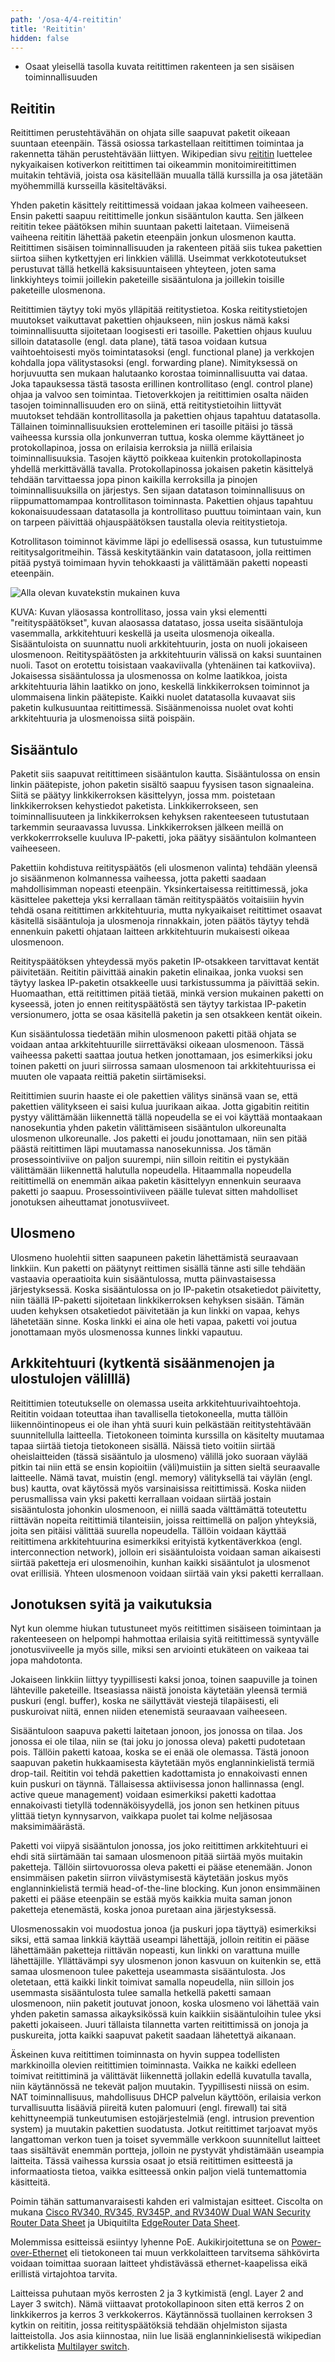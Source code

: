 ```yaml
---
path: '/osa-4/4-reititin'
title: 'Reititin'
hidden: false
---
```



<text-box variant='learningObjectives' name='Oppimistavoitteet'>

- Osaat yleisellä tasolla kuvata reitittimen rakenteen ja sen sisäisen toiminnallisuuden

</text-box>


## Reititin

Reitittimen perustehtävähän on ohjata sille saapuvat paketit oikeaan suuntaan eteenpäin. Tässä osiossa tarkastellaan reitittimen toimintaa ja rakennetta tähän perustehtävään liittyen. Wikipedian sivu [reititin](https://fi.wikipedia.org/wiki/Reititin) luettelee nykyaikaisen kotiverkon reitittimen tai oikeammin monitoimireitittimen muitakin tehtäviä, joista osa käsitellään muualla tällä kurssilla ja osa jätetään myöhemmillä kursseilla käsiteltäväksi.

Yhden paketin käsittely reitittimessä voidaan jakaa kolmeen vaiheeseen. Ensin paketti saapuu reitittimelle jonkun sisääntulon kautta. Sen jälkeen reititin tekee päätöksen mihin suuntaan paketti laitetaan. Viimeisenä vaiheena reititin lähettää paketin eteenpäin jonkun ulosmenon kautta. Reitittimen sisäisen toiminnallisuuden ja rakenteen pitää siis tukea pakettien siirtoa siihen kytkettyjen eri linkkien välillä. Useimmat verkkototeutukset perustuvat tällä hetkellä kaksisuuntaiseen yhteyteen, joten sama linkkiyhteys toimii joillekin paketeille sisääntulona ja joillekin toisille paketeille ulosmenona.

Reitittimien täytyy toki myös ylläpitää reititystietoa. Koska reititystietojen muutokset vaikuttavat pakettien ohjaukseen, niin joskus nämä kaksi toiminnallisuutta sijoitetaan loogisesti eri tasoille. Pakettien ohjaus kuuluu silloin datatasolle (engl. data plane), tätä tasoa voidaan kutsua vaihtoehtoisesti myös toimintatasoksi (engl. functional plane) ja verkkojen kohdalla jopa välitystasoksi (engl. forwarding plane). Nimityksessä on horjuvuutta sen mukaan halutaanko korostaa toiminnallisuutta vai dataa. Joka tapauksessa tästä tasosta erillinen kontrollitaso (engl. control plane) ohjaa ja valvoo sen toimintaa. Tietoverkkojen ja reitittimien osalta näiden tasojen toiminnallisuuden ero on siinä, että reititystietoihin liittyvät muutokset tehdään kontrollitasolla ja pakettien ohjaus tapahtuu datatasolla. Tällainen toiminnallisuuksien erotteleminen eri tasoille pitäisi jo tässä vaiheessa kurssia olla jonkunverran tuttua, koska olemme käyttäneet jo protokollapinoa, jossa on erilaisia kerroksia ja niillä erilaisia toiminnallisuuksia. Tasojen käyttö poikkeaa kuitenkin protokollapinosta yhdellä merkittävällä tavalla. Protokollapinossa jokaisen paketin käsittelyä tehdään tarvittaessa jopa pinon kaikilla kerroksilla ja pinojen toiminnallisuuksilla on järjestys. Sen sijaan datatason toiminnallisuus on riippumattomampaa kontrollitason toiminnasta. Pakettien ohjaus tapahtuu kokonaisuudessaan datatasolla ja kontrollitaso puuttuu toimintaan vain, kun on tarpeen päivittää ohjauspäätöksen taustalla olevia reititystietoja.

Kotrollitason toiminnot kävimme läpi jo edellisessä osassa, kun tutustuimme reititysalgoritmeihin. Tässä keskitytäänkin vain datatasoon, jolla reittimen pitää pystyä toimimaan hyvin tehokkaasti ja välittämään paketti nopeasti eteenpäin.

<img src="../img/4-4-reititin.svg" alt="Alla olevan kuvatekstin mukainen kuva"/>

KUVA: Kuvan yläosassa kontrollitaso, jossa vain yksi elementti "reitityspäätökset", kuvan alaosassa datataso, jossa useita sisääntuloja vasemmalla, arkkitehtuuri keskellä ja useita ulosmenoja oikealla. Sisääntuloista on suunnattu nuoli arkkitehtuurin, josta on nuoli jokaiseen ulosmenoon. Reitityspäätösten ja arkkitehtuurin välissä on kaksi suuntainen nuoli. Tasot on erotettu toisistaan vaakaviivalla (yhtenäinen tai katkoviiva). Jokaisessa sisääntulossa ja ulosmenossa on kolme laatikkoa, joista arkkitehtuuria lähin laatikko on jono, keskellä linkkikerroksen toiminnot ja ulommaisena linkin päätepiste. Kaikki nuolet datatasolla kuvaavat siis paketin kulkusuuntaa reitittimessä. Sisäänmenoissa nuolet ovat kohti arkkitehtuuria ja ulosmenoissa siitä poispäin.

## Sisääntulo

Paketit siis saapuvat reitittimeen sisääntulon kautta. Sisääntulossa on ensin linkin päätepiste, johon paketin sisältö saapuu fyysisen tason signaaleina. Siitä se päätyy linkkikerroksen käsittelyyn, jossa mm. poistetaan linkkikerroksen kehystiedot paketista. Linkkikerrokseen, sen toiminnallisuuteen ja linkkikerroksen kehyksen rakenteeseen tutustutaan tarkemmin seuraavassa luvussa. Linkkikerroksen jälkeen meillä on verkkokerrrokselle kuuluva IP-paketti, joka päätyy sisääntulon kolmanteen vaiheeseen.

Pakettiin kohdistuva reitityspäätös (eli ulosmenon valinta) tehdään yleensä jo sisäänmenon kolmannessa vaiheessa, jotta paketti saadaan mahdollisimman nopeasti eteenpäin. Yksinkertaisessa reitittimessä, joka käsittelee paketteja yksi kerrallaan tämän reitityspäätös voitaisiiin hyvin tehdä osana reitittimen arkkitehtuuria, mutta nykyaikaiset reitittimet osaavat käsitellä sisääntuloja ja ulosmenoja rinnakkain, joten päätös täytyy tehdä ennenkuin paketti ohjataan laitteen arkkitehtuurin mukaisesti oikeaa ulosmenoon.

Reitityspäätöksen yhteydessä myös paketin IP-otsakkeen tarvittavat kentät päivitetään. Reititin päivittää ainakin paketin elinaikaa, jonka vuoksi sen täytyy laskea IP-paketin otsakkeelle uusi tarkistussumma ja päivittää sekin. Huomaathan, että reitittimen pitää tietää, minkä version mukainen paketti on kyseessä, joten jo ennen reitityspäätöstä sen täytyy tarkistaa IP-paketin versionumero, jotta se osaa käsitellä paketin ja sen otsakkeen kentät oikein.

Kun sisääntulossa tiedetään mihin ulosmenoon paketti pitää ohjata se voidaan antaa arkkitehtuurille siirrettäväksi oikeaan ulosmenoon. Tässä vaiheessa paketti saattaa joutua hetken jonottamaan, jos esimerkiksi joku toinen paketti on juuri siirrossa samaan ulosmenoon tai arkkitehtuurissa ei muuten ole vapaata reittiä paketin siirtämiseksi.

Reitittimien suurin haaste ei ole pakettien välitys sinänsä vaan se, että pakettien välitykseen ei saisi kulua juurikaan aikaa. Jotta gigabitin reititin pystyy välittämään liikennettä tällä nopeudella se ei voi käyttää montaakaan nanosekuntia yhden paketin välittämiseen sisääntulon ulkoreunalta ulosmenon ulkoreunalle. Jos paketti ei joudu jonottamaan, niin sen pitää päästä reitittimen läpi muutamassa nanosekunnissa. Jos tämän prosessointiviive on paljon suurempi, niin silloin reititin ei pystykään välittämään liikennettä halutulla nopeudella. Hitaammalla nopeudella reitittimellä on enemmän aikaa paketin käsittelyyn ennenkuin seuraava paketti jo saapuu. Prosessointiviiveen päälle tulevat sitten mahdolliset jonotuksen aiheuttamat jonotusviiveet.


## Ulosmeno

Ulosmeno huolehtii sitten saapuneen paketin lähettämistä seuraavaan linkkiin. Kun paketti on päätynyt reittimen sisällä tänne asti sille tehdään vastaavia operaatioita kuin sisääntulossa, mutta päinvastaisessa järjestyksessä. Koska sisääntulossa on jo IP-paketin otsaketiedot päivitetty, niin täällä IP-paketti sijoitetaan linkkikerroksen kehyksen sisään. Tämän uuden kehyksen otsaketiedot päivitetään ja kun linkki on vapaa, kehys lähetetään sinne. Koska linkki ei aina ole heti vapaa, paketti voi joutua jonottamaan myös ulosmenossa kunnes linkki vapautuu.




## Arkkitehtuuri  (kytkentä sisäänmenojen ja ulostulojen välilllä)

Reitittimien toteutukselle on olemassa useita arkkitehtuurivaihtoehtoja.  Reititin voidaan toteuttaa ihan tavallisella tietokoneella, mutta tällöin liikennöintinopeus ei ole ihan yhtä suuri kuin pelkästään reititystehtävään suunnitellulla laitteella. Tietokoneen toiminta kurssilla on käsitelty muutamaa tapaa siirtää tietoja tietokoneen sisällä. Näissä tieto voitiin siirtää oheislaitteiden (tässä sisääntulo ja ulosmeno) välillä joko suoraan väylää pitkin tai niin että se ensin kopioitiin (väli)muistiin ja sitten sieltä seuraavalle laitteelle. Nämä tavat, muistin (engl. memory) välityksellä tai väylän (engl. bus) kautta, ovat käytössä myös varsinaisissa reitittimissä. Koska niiden perusmallissa vain yksi paketti kerrallaan voidaan siirtää jostain sisääntulosta johonkin ulosmenoon, ei niillä saada välttämättä toteutettu riittävän nopeita reitittimiä tilanteisiin, joissa reittimellä on paljon yhteyksiä, joita sen pitäisi välittää suurella nopeudella. Tällöin voidaan käyttää reitittimena arkkitehtuurina esimerkiksi erityistä kytkentäverkkoa (engl. interconnection network), jolloin eri sisääntuloista voidaan saman aikaisesti siirtää paketteja eri ulosmenoihin, kunhan kaikki sisääntulot ja ulosmenot ovat erillisiä.  Yhteen ulosmenoon voidaan siirtää vain yksi paketti kerrallaan.



## Jonotuksen syitä ja vaikutuksia

Nyt kun olemme hiukan tutustuneet myös reitittimen sisäiseen toimintaan ja rakenteeseen on helpompi hahmottaa erilaisia syitä reitittimessä syntyvälle jonotusviiveelle ja myös sille, miksi sen arviointi etukäteen on vaikeaa tai jopa mahdotonta.

Jokaiseen linkkiin liittyy tyypillisesti kaksi jonoa, toinen saapuville ja toinen lähteville paketeille. Itseasiassa näistä jonoista käytetään yleensä termiä puskuri (engl. buffer), koska ne säilyttävät viestejä tilapäisesti, eli puskuroivat niitä, ennen niiden etenemistä seuraavaan vaiheeseen.

Sisääntuloon saapuva paketti laitetaan jonoon, jos jonossa on tilaa. Jos jonossa ei ole tilaa, niin se (tai joku jo jonossa oleva) paketti pudotetaan pois. Tällöin paketti katoaa, koska se ei enää ole olemassa. Tästä jonoon saapuvan paketin hukkaamisesta käytetään myös englanninkielistä termiä drop-tail. Reititin voi tehdä pakettien kadottamista jo ennakoivasti ennen kuin puskuri on täynnä.  Tällaisessa aktiivisessa jonon hallinnassa (engl. active queue management) voidaan esimerkiksi paketti kadottaa ennakoivasti tietyllä todennäköisyydellä, jos jonon sen hetkinen pituus ylittää tietyn kynnysarvon, vaikkapa puolet tai kolme neljäsosaa maksimimäärästä.

Paketti voi viipyä sisääntulon jonossa, jos joko reitittimen arkkitehtuuri ei ehdi sitä siirtämään tai samaan ulosmenoon pitää siirtää myös muitakin paketteja. Tällöin siirtovuorossa oleva paketti ei pääse etenemään. Jonon ensimmäisen paketin siirron viivästymisestä käytetään joskus myös englanninkielistä termiä head-of-the-line blocking. Kun jonon ensimmäinen paketti ei pääse eteenpäin se estää myös kaikkia muita saman jonon paketteja etenemästä, koska jonoa puretaan aina järjestyksessä.

Ulosmenossakin voi muodostua jonoa (ja puskuri jopa täyttyä) esimerkiksi siksi, että samaa linkkiä käyttää useampi lähettäjä, jolloin reititin ei pääse lähettämään paketteja riittävän nopeasti, kun linkki on varattuna muille lähettäjille. Yllättävämpi syy ulosmenon jonon kasvuun on kuitenkin se, että samaa ulosmenoon tulee paketteja useammasta sisääntulosta. Jos oletetaan, että kaikki linkit toimivat samalla nopeudella, niin silloin jos usemmasta sisääntulosta tulee samalla hetkellä paketti samaan ulosmenoon, niin paketit joutuvat jonoon, koska ulosmeno voi lähettää vain yhden paketin samassa aikayksikössä kuin kaikkiin sisääntuloihin tulee yksi paketti jokaiseen. Juuri tällaista tilannetta varten reitittimissä on jonoja ja puskureita, jotta kaikki saapuvat paketit saadaan lähetettyä aikanaan.


Äskeinen kuva reitittimen toiminnasta on hyvin suppea todellisten markkinoilla olevien reitittimien toiminnasta. Vaikka ne kaikki edelleen toimivat reitittiminä ja välittävät liikennettä jollakin edellä kuvatulla tavalla, niin käytännössä ne tekevät paljon muutakin. Tyypillisesti niissä on esim. NAT toiminnallisuus, mahdollisuus DHCP palvelun käyttöön, erilaisia verkon turvallisuutta lisääviä piireitä kuten palomuuri (engl. firewall) tai sitä kehittyneempiä tunkeutumisen estojärjestelmiä (engl. intrusion prevention system) ja muutakin pakettien suodatusta. Jotkut reitittimet tarjoavat myös langattoman verkon tuen ja toiset syvemmälle verkkoon suunnitellut laitteet taas sisältävät enemmän portteja, jolloin ne pystyvät yhdistämään useampia laitteita.
Tässä vaihessa kurssia osaat jo etsiä reitittimen esitteestä ja informaatiosta tietoa, vaikka esitteessä onkin paljon vielä tuntemattomia käsitteitä.

Poimin tähän sattumanvaraisesti kahden eri valmistajan esitteet. Ciscolta on mukana [Cisco RV340, RV345, RV345P, and RV340W Dual WAN Security Router Data Sheet](https://www.cisco.com/c/en/us/products/collateral/routers/small-business-rv-series-routers/datasheet-c78-742350.html) ja  Ubiquitilta [EdgeRouter Data Sheet](https://dl.ubnt.com/datasheets/edgemax/EdgeRouter_DS.pdf).

Molemmissa esitteissä esiintyy lyhenne PoE. Aukikirjoitettuna se on [Power-over-Ethernet](https://fi.wikipedia.org/wiki/Power_over_Ethernet) eli tietokoneen tai muun verkkolaitteen tarvitsema sähkövirta voidaan toimittaa suoraan laitteet yhdistävässä ethernet-kaapelissa eikä erillistä virtajohtoa tarvita.

Laitteissa puhutaan myös kerrosten 2 ja 3 kytkimistä (engl. Layer 2 and Layer 3 switch). Nämä viittaavat protokollapinoon siten että kerros 2 on linkkikerros ja kerros 3 verkkokerros. Käytännössä tuollainen kerroksen 3 kytkin on reititin, jossa reitityspäätöksiä tehdään ohjelmiston sijasta laitteistolla. Jos asia kiinnostaa, niin lue lisää englanninkielisestä wikipedian artikkelista [Multilayer switch](https://en.wikipedia.org/wiki/Multilayer_switch).

<quiz id="b6e7f93c-91a7-44f7-a66e-f1c8c92e255a"> </quiz>

